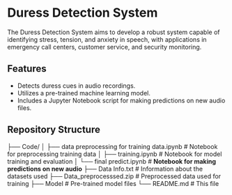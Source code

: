 # Duress Detection System

The Duress Detection System aims to develop a robust system capable of identifying stress, tension, and anxiety in speech, with applications in emergency call centers, customer service, and security monitoring. 

## Features
* Detects duress cues in audio recordings.
* Utilizes a pre-trained machine learning model.
* Includes a Jupyter Notebook script for making predictions on new audio files.


## Repository Structure

├── Code/ 
│   ├── data preprocessing for training data.ipynb  # Notebook for preprocessing training data 
│   ├── training.ipynb                              # Notebook for model training and evaluation 
│   └── final predict.ipynb                         # **Notebook for making predictions on new audio** 
├── Data Info.txt                             # Information about the datasets used 
├── Data_preprocesssed.zip                    # Preprocessed data used for training 
├── Model                                     # Pre-trained model files 
└── README.md                                 # This file 


